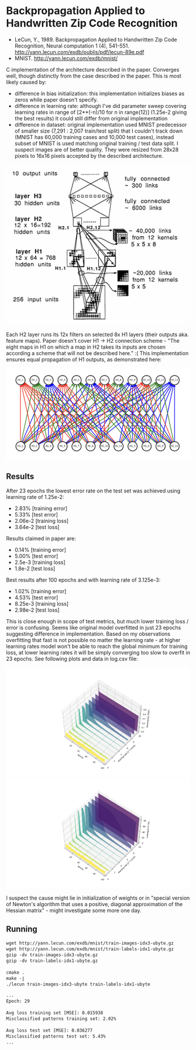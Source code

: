 # Backpropagation Applied to Handwritten Zip Code Recognition
- LeCun, Y., 1989. Backpropagation Applied to Handwritten Zip Code Recognition, Neural computation 1 (4), 541-551. http://yann.lecun.com/exdb/publis/pdf/lecun-89e.pdf
- MNIST. http://yann.lecun.com/exdb/mnist/

C implementation of the architecture described in the paper. Converges well, though distinctly from the case described in the paper. This is most likely caused by:
- difference in bias initialization: this implementation initializes biases as zeros while paper doesn't specify.
- difference in learning rate: although I've did parameter sweep covering learning rates in range of [2**(-n)/10 for n in range(12)] (1.25e-2 giving the best results) it could still differ from original implementation
- difference in dataset: original implementation used MNIST predecessor of smaller size (7,291 : 2,007 train/test split) that I couldn't track down (MNIST has 60,000 training cases and 10,000 test cases), instead subset of MNIST is used matching original training / test data split. I suspect images are of better quality. They were resized from 28x28 pixels to 16x16 pixels accepted by the described architecture.

![Original LeNet (?) architecture](lenet.png)

Each H2 layer runs its 12x filters on selected 8x H1 layers (their outputs aka. feature maps). Paper doesn't cover H1 -> H2 connection scheme - "The eight maps in H1 on which a map in H2 takes its inputs are chosen according a scheme that will not be described here." :( 
This implementation ensures equal propagation of H1 outputs, as demonstrated here:

![H1 -> H2 connections](h1_h2_connections.png)

## Results
After 23 epochs the lowest error rate on the test set was achieved using learning rate of 1.25e-2:
- 2.83% [training error]
- 5.33% [test error]
- 2.06e-2 [training loss]
- 3.64e-2 [test loss]

Results claimed in paper are:
- 0.14% [training error]
- 5.00% [test error]
- 2.5e-3 [training loss]
- 1.8e-2 [test loss]

Best results after 100 epochs and with learning rate of 3.125e-3:
- 1.02% [training error]
- 4.53% [test error]
- 8.25e-3 [training loss]
- 2.98e-2 [test loss]

This is close enough in scope of test metrics, but much lower training loss / error is confusing. Seems like original model overfitted in just 23 epochs suggesting difference in implementation. Based on my observations overfitting that fast is not possible no matter the learning rate - at higher learning rates model won't be able to reach the global minimum for training loss, at lower learning rates it will be simply converging too slow to overfit in 23 epochs. See following plots and data in log.csv file:

![training loss](training_loss.png)
![training error](training_error.png)

I suspect the cause might lie in initialization of weights or in "special version of Newton's algorithm that uses a positive, diagonal approximation of the Hessian matrix" - might investigate some more one day.

## Running
```
wget http://yann.lecun.com/exdb/mnist/train-images-idx3-ubyte.gz
wget http://yann.lecun.com/exdb/mnist/train-labels-idx1-ubyte.gz
gzip -dv train-images-idx3-ubyte.gz
gzip -dv train-labels-idx1-ubyte.gz

cmake .
make -j
./lecun train-images-idx3-ubyte train-labels-idx1-ubyte
```
```
...
Epoch: 29

Avg loss training set [MSE]: 0.015938
Misclassified patterns training set: 2.02%

Avg loss test set [MSE]: 0.036277
Misclassified patterns test set: 5.43%
...
```
